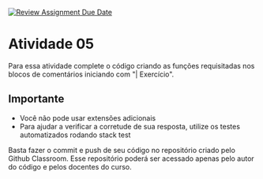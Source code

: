 [![Review Assignment Due Date](https://classroom.github.com/assets/deadline-readme-button-24ddc0f5d75046c5622901739e7c5dd533143b0c8e959d652212380cedb1ea36.svg)](https://classroom.github.com/a/Yw75N5DI)
# Atividade 05

Para essa atividade complete o código criando as funções requisitadas nos blocos de comentários iniciando com "| Exercício".

## Importante

- Você não pode usar extensões adicionais
- Para ajudar a verificar a corretude de sua resposta, utilize os testes automatizados rodando stack test

Basta fazer o commit e push de seu código no repositório criado pelo Github Classroom. Esse repositório poderá ser acessado apenas pelo autor do código e pelos docentes do curso.


